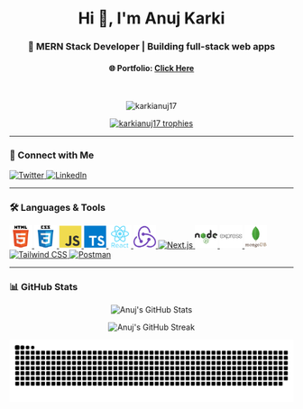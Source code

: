 <h1 align="center">Hi 👋, I'm Anuj Karki</h1>
<h3 align="center">🚀 MERN Stack Developer | Building full-stack web apps</h3>
<h4 align="center">
  🌐 Portfolio: <a href="portfolio-fsn1pq872-karkianuj17s-projects.vercel.app" target="_blank">Click Here</a>
</h4>

<br/>

<p align="center">
  <img src="https://komarev.com/ghpvc/?username=karkianuj17&label=Profile%20views&color=0e75b6&style=flat" alt="karkianuj17" />
</p>

<p align="center">
  <a href="https://github.com/ryo-ma/github-profile-trophy">
    <img src="https://github-profile-trophy.vercel.app/?username=karkianuj17&theme=tokyonight" alt="karkianuj17 trophies" />
  </a>
</p>

---

### 🔗 Connect with Me

<p>
  <a href="https://twitter.com/anujkarkee" target="_blank">
    <img src="https://raw.githubusercontent.com/rahuldkjain/github-profile-readme-generator/master/src/images/icons/Social/twitter.svg" alt="Twitter" height="30" width="40" />
  </a>
  <a href="https://linkedin.com/in/anuj-karki-5a48ab2a3" target="_blank">
    <img src="https://raw.githubusercontent.com/rahuldkjain/github-profile-readme-generator/master/src/images/icons/Social/linked-in-alt.svg" alt="LinkedIn" height="30" width="40" />
  </a>
</p>

---

### 🛠️ Languages & Tools

<p>
  <a href="https://developer.mozilla.org/en-US/docs/Web/HTML" target="_blank">
    <img src="https://raw.githubusercontent.com/devicons/devicon/master/icons/html5/html5-original-wordmark.svg" alt="HTML5" width="40" height="40"/>
  </a>
  <a href="https://www.w3schools.com/css/" target="_blank">
    <img src="https://raw.githubusercontent.com/devicons/devicon/master/icons/css3/css3-original-wordmark.svg" alt="CSS3" width="40" height="40"/>
  </a>
  <a href="https://developer.mozilla.org/en-US/docs/Web/JavaScript" target="_blank">
    <img src="https://raw.githubusercontent.com/devicons/devicon/master/icons/javascript/javascript-original.svg" alt="JavaScript" width="40" height="40"/>
  </a>
  <a href="https://www.typescriptlang.org/" target="_blank">
    <img src="https://raw.githubusercontent.com/devicons/devicon/master/icons/typescript/typescript-original.svg" alt="TypeScript" width="40" height="40"/>
  </a>
  <a href="https://reactjs.org/" target="_blank">
    <img src="https://raw.githubusercontent.com/devicons/devicon/master/icons/react/react-original-wordmark.svg" alt="React" width="40" height="40"/>
  </a>
  <a href="https://redux.js.org" target="_blank">
    <img src="https://raw.githubusercontent.com/devicons/devicon/master/icons/redux/redux-original.svg" alt="Redux" width="40" height="40"/>
  </a>
  <a href="https://nextjs.org/" target="_blank">
    <img src="https://cdn.worldvectorlogo.com/logos/nextjs-2.svg" alt="Next.js" width="40" height="40"/>
  </a>
  <a href="https://nodejs.org" target="_blank">
    <img src="https://raw.githubusercontent.com/devicons/devicon/master/icons/nodejs/nodejs-original-wordmark.svg" alt="Node.js" width="40" height="40"/>
  </a>
  <a href="https://expressjs.com" target="_blank">
    <img src="https://raw.githubusercontent.com/devicons/devicon/master/icons/express/express-original-wordmark.svg" alt="Express" width="40" height="40"/>
  </a>
  <a href="https://www.mongodb.com/" target="_blank">
    <img src="https://raw.githubusercontent.com/devicons/devicon/master/icons/mongodb/mongodb-original-wordmark.svg" alt="MongoDB" width="40" height="40"/>
  </a>
  <a href="https://tailwindcss.com/" target="_blank">
    <img src="https://www.vectorlogo.zone/logos/tailwindcss/tailwindcss-icon.svg" alt="Tailwind CSS" width="40" height="40"/>
  </a>
  <a href="https://www.postman.com/" target="_blank">
    <img src="https://www.vectorlogo.zone/logos/getpostman/getpostman-icon.svg" alt="Postman" width="40" height="40"/>
  </a>
</p>

---

### 📊 GitHub Stats

<p align="center">
  <img src="https://github-readme-stats.vercel.app/api?username=KarkiAnuj17&theme=tokyonight&hide_border=false&show_icons=true&count_private=true" alt="Anuj's GitHub Stats" />
</p>
<p align="center">
  <img src="https://github-readme-streak-stats.herokuapp.com?user=KarkiAnuj17&theme=tokyonight&hide_border=false" alt="Anuj's GitHub Streak" />
</p>

<picture>
  <source media="(prefers-color-scheme: dark)" srcset="https://raw.githubusercontent.com/KarkiAnuj17/KarkiAnuj17/output/github-snake-dark.svg" />
  <source media="(prefers-color-scheme: light)" srcset="https://raw.githubusercontent.com/KarkiAnuj17/KarkiAnuj17/output/github-snake.svg" />
  <img alt="github-snake" src="https://raw.githubusercontent.com/KarkiAnuj17/KarkiAnuj17/output/github-snake.svg" />
</picture>
